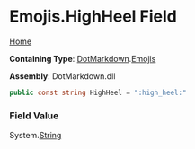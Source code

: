 # Emojis\.HighHeel Field

[Home](../../../README.md)

**Containing Type**: [DotMarkdown](../../README.md)\.[Emojis](../README.md)

**Assembly**: DotMarkdown\.dll

```csharp
public const string HighHeel = ":high_heel:"
```

### Field Value

System\.[String](https://docs.microsoft.com/en-us/dotnet/api/system.string)